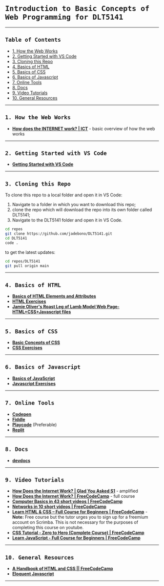 # `Introduction to Basic Concepts of Web Programming for DLT5141`

---

## `Table of Contents`

- [1. How the Web Works](#1-how-the-web-works)
- [2. Getting Started with VS Code](#2-getting-started-with-vs-code)
- [3. Cloning this Repo](#3-cloning-this-repo)
- [4. Basics of HTML](#4-basics-of-html)
- [5. Basics of CSS](#5-basics-of-css)
- [6. Basics of Javascript](#6-basics-of-javascript)
- [7. Online Tools](#7-online-tools)
- [8. Docs](#8-docs)
- [9. Video Tutorials](#9-video-tutorials)
- [10. General Resources](#10-general-resources)

---

## `1. How the Web Works`

- **[How does the INTERNET work? | ICT](https://youtu.be/x3c1ih2NJEg)** - basic overview of how the web works

---

## `2. Getting Started with VS Code`

- **[Getting Started with VS Code](/vs_code.md)**

---

## `3. Cloning this Repo`

To clone this repo to a local folder and open it in VS Code:

1. Navigate to a folder in which you want to download this repo;
1. clone the repo which will download the repo into its own folder called DLT5141;
1. Navigate to the DLT5141 folder and open it in VS Code.

```bash
cd repos
git clone https://github.com/jadebono/DLT5141.git
cd DLT5141
code .
```

to get the latest updates:

```bash
cd repos/DLT5141
git pull origin main

```

---

## `4. Basics of HTML`

- **[Basics of HTML Elements and Attributes](/html/html.md)**
- **[HTML Exercises](/html/html_exercises.md)**
- **[Jamie Oliver's Roast Leg of Lamb Model Web Page- HTML+CSS+Javascript files](/webpage)**

---

## `5. Basics of CSS`

- **[Basic Concepts of CSS](/css/css.md)**
- **[CSS Exercises](/css/css_exercises.md)**

---

## `6. Basics of Javascript`

- **[Basics of JavaScript](/javascript/javascript.md)**
- **[Javascript Exercises](/javascript/js_exercises.md)**

---

## `7. Online Tools`

- **[Codepen](https://codepen.io/)**
- **[Fiddle](https://jsfiddle.net/)**
- **[Playcode](https://playcode.io/)** (Preferable)
- **[Replit](https://replit.com/)**

---

## `8. Docs`

- **[devdocs](https://devdocs.io/)**

---

## `9. Video Tutorials`

- **[How Does the Internet Work? | Glad You Asked S1](https://youtu.be/TNQsmPf24go)** - amplified
- **[How Does the Internet Work? | FreeCodeCamp](https://youtu.be/zN8YNNHcaZc?t=1)** - full course
- **[Computer Basics in 43 short videos | FreeCodeCamp](https://www.youtube.com/watch?v=q7tlgZg4Q1o&list=PLWKjhJtqVAbmfoj2Th9fvxhHIeqFO7wOy)**
- **[Networks in 10 short videos | FreeCodeCamp](https://www.youtube.com/watch?v=ANHx2jnaLf8&list=PLWKjhJtqVAblzbwhT83fRh5nNSHqywxrw)**
- **[Learn HTML & CSS – Full Course for Beginners | FreeCodeCamp](https://youtu.be/a_iQb1lnAEQ?si=E2JRGLK-EFUqSEY_)** - **Note:** Free course but the tutor urges you to sign up for a freemium account on Scrimba. This is not necessary for the purposes of completing this course on youtube.
- **[CSS Tutorial - Zero to Hero (Complete Course) | FreeCodeCamp](https://youtu.be/1Rs2ND1ryYc?si=Hv9-dflkpsSl-Zb1)**
- **[Learn JavaScript - Full Course for Beginners | FreeCodeCamp](https://youtu.be/PkZNo7MFNFg?si=ZZya0N2L41SCDpbF)**

---

## `10. General Resources`

- **[A Handbook of HTML and CSS || FreeCodeCamp](https://www.freecodecamp.org/news/html-css-handbook-for-beginners/)**
- **[Eloquent Javascript](https://eloquentjavascript.net/)**

---
